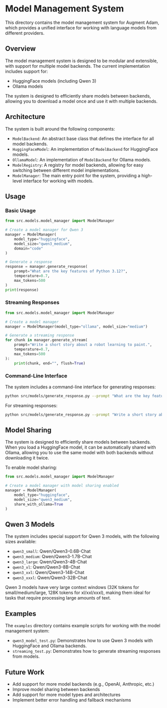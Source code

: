 # Model Management System

This directory contains the model management system for Augment Adam, which provides a unified interface for working with language models from different providers.

## Overview

The model management system is designed to be modular and extensible, with support for multiple model backends. The current implementation includes support for:

- HuggingFace models (including Qwen 3)
- Ollama models

The system is designed to efficiently share models between backends, allowing you to download a model once and use it with multiple backends.

## Architecture

The system is built around the following components:

- `ModelBackend`: An abstract base class that defines the interface for all model backends.
- `HuggingFaceModel`: An implementation of `ModelBackend` for HuggingFace models.
- `OllamaModel`: An implementation of `ModelBackend` for Ollama models.
- `ModelRegistry`: A registry for model backends, allowing for easy switching between different model implementations.
- `ModelManager`: The main entry point for the system, providing a high-level interface for working with models.

## Usage

### Basic Usage

```python
from src.models.model_manager import ModelManager

# Create a model manager for Qwen 3
manager = ModelManager(
    model_type="huggingface",
    model_size="qwen3_medium",
    domain="code"
)

# Generate a response
response = manager.generate_response(
    prompt="What are the key features of Python 3.12?",
    temperature=0.7,
    max_tokens=500
)
print(response)
```

### Streaming Responses

```python
from src.models.model_manager import ModelManager

# Create a model manager
manager = ModelManager(model_type="ollama", model_size="medium")

# Generate a streaming response
for chunk in manager.generate_stream(
    prompt="Write a short story about a robot learning to paint.",
    temperature=0.7,
    max_tokens=500
):
    print(chunk, end="", flush=True)
```

### Command-Line Interface

The system includes a command-line interface for generating responses:

```bash
python src/models/generate_response.py --prompt "What are the key features of Python 3.12?" --model_type huggingface --model_size qwen3_medium
```

For streaming responses:

```bash
python src/models/generate_response.py --prompt "Write a short story about a robot learning to paint." --model_type ollama --model_size medium --stream
```

## Model Sharing

The system is designed to efficiently share models between backends. When you load a HuggingFace model, it can be automatically shared with Ollama, allowing you to use the same model with both backends without downloading it twice.

To enable model sharing:

```python
from src.models.model_manager import ModelManager

# Create a model manager with model sharing enabled
manager = ModelManager(
    model_type="huggingface",
    model_size="qwen3_medium",
    share_with_ollama=True
)
```

## Qwen 3 Models

The system includes special support for Qwen 3 models, with the following sizes available:

- `qwen3_small`: Qwen/Qwen3-0.6B-Chat
- `qwen3_medium`: Qwen/Qwen3-1.7B-Chat
- `qwen3_large`: Qwen/Qwen3-4B-Chat
- `qwen3_xl`: Qwen/Qwen3-8B-Chat
- `qwen3_xxl`: Qwen/Qwen3-14B-Chat
- `qwen3_xxxl`: Qwen/Qwen3-32B-Chat

Qwen 3 models have very large context windows (32K tokens for small/medium/large, 128K tokens for xl/xxl/xxxl), making them ideal for tasks that require processing large amounts of text.

## Examples

The `examples` directory contains example scripts for working with the model management system:

- `qwen3_model_test.py`: Demonstrates how to use Qwen 3 models with HuggingFace and Ollama backends.
- `streaming_test.py`: Demonstrates how to generate streaming responses from models.

## Future Work

- Add support for more model backends (e.g., OpenAI, Anthropic, etc.)
- Improve model sharing between backends
- Add support for more model types and architectures
- Implement better error handling and fallback mechanisms
